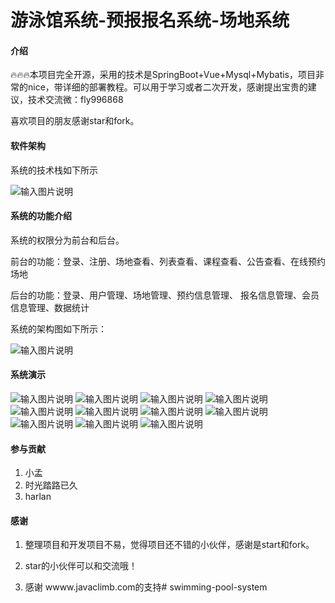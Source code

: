 # 游泳馆系统-预报报名系统-场地系统

#### 介绍
🔥🔥🔥本项目完全开源，采用的技术是SpringBoot+Vue+Mysql+Mybatis，项目非常的nice，带详细的部署教程。可以用于学习或者二次开发，感谢提出宝贵的建议，技术交流微：fly996868

喜欢项目的朋友感谢star和fork。

#### 软件架构

系统的技术栈如下所示

![输入图片说明](picture/1.png)

#### 系统的功能介绍

系统的权限分为前台和后台。

前台的功能：登录、注册、场地查看、列表查看、课程查看、公告查看、在线预约场地

后台的功能：登录、用户管理、场地管理、预约信息管理、 报名信息管理、会员信息管理、数据统计

系统的架构图如下所示：

![输入图片说明](picture/%E7%B3%BB%E7%BB%9F%E6%9E%B6%E6%9E%84%E5%9B%BE%20(5).png)


#### 系统演示

![输入图片说明](picture/0.png)
![输入图片说明](picture/2.png)
![输入图片说明](picture/3.png)
![输入图片说明](picture/4.png)
![输入图片说明](picture/5.png)
![输入图片说明](picture/6.png)
![输入图片说明](picture/7.png)
![输入图片说明](picture/8.png)
![输入图片说明](picture/9.png)
![输入图片说明](picture/10.png)
![输入图片说明](picture/11.png)

#### 参与贡献

1.  小孟
2.  时光踏路已久
3.  harlan


#### 感谢

1. 整理项目和开发项目不易，觉得项目还不错的小伙伴，感谢是start和fork。


2. star的小伙伴可以和交流哦！

3. 感谢 wwww.javaclimb.com的支持# swimming-pool-system

